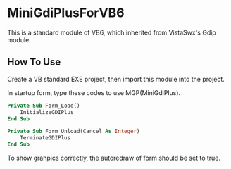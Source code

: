 # MiniGdiPlusForVB6

This is a standard module of VB6, which inherited from VistaSwx's Gdip module.

## How To Use

Create a VB standard EXE project, then import this module into the project.

In startup form, type these codes to use MGP(MiniGdiPlus).

```vb
Private Sub Form_Load()
    InitializeGDIPlus
End Sub

Private Sub Form_Unload(Cancel As Integer)
    TerminateGDIPlus
End Sub

```

To show grahpics correctly, the autoredraw of form should be set to true. 
